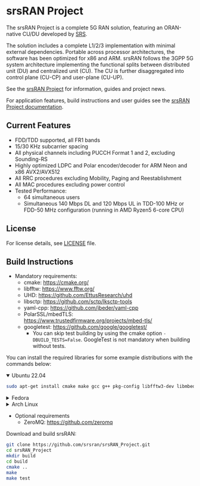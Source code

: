 srsRAN Project
==============

The srsRAN Project is a complete 5G RAN solution, featuring an ORAN-native CU/DU developed by [SRS](http://www.srs.io).

The solution includes a complete L1/2/3 implementation with minimal external dependencies. Portable across processor architectures, the software has been optimized for x86 and ARM. srsRAN follows the 3GPP 5G system architecture implementing the functional splits between distributed unit (DU) and centralized unit (CU). The CU is further disaggregated into control plane (CU-CP) and user-plane (CU-UP).

See the [srsRAN Project](https://www.srsran.com/) for information, guides and project news.

For application features, build instructions and user guides see the [srsRAN Project documentation](https://docs.srsran.com/projects/project).

Current Features
----------------

* FDD/TDD supported, all FR1 bands
* 15/30 KHz subcarrier spacing
* All physical channels including PUCCH Format 1 and 2, excluding Sounding-RS 
* Highly optimized LDPC and Polar encoder/decoder for ARM Neon and x86 AVX2/AVX512
* All RRC procedures excluding Mobility, Paging and Reestablishment
* All MAC procedures excluding power control
* Tested Performance:
  * 64 simultaneous users
  * Simultaneous 140 Mbps DL and 120 Mbps UL in TDD-100 MHz or FDD-50 MHz configuration (running in AMD Ryzen5 6-core CPU)

License
-------

For license details, see [LICENSE](LICENSE) file.

Build Instructions
------------------

* Mandatory requirements:
  * cmake:               <https://cmake.org/>
  * libfftw:             <https://www.fftw.org/>
  * UHD:                 <https://github.com/EttusResearch/uhd>
  * libsctp:             <https://github.com/sctp/lksctp-tools>
  * yaml-cpp:            <https://github.com/jbeder/yaml-cpp>
  * PolarSSL/mbedTLS:    <https://www.trustedfirmware.org/projects/mbed-tls/>
  * googletest:          <https://github.com/google/googletest/>
    * You can skip test building by using the cmake option `-DBUILD_TESTS=False`. GoogleTest is not mandatory when building without tests.

You can install the required libraries for some example distributions with the commands below:

<details open>
<summary>Ubuntu 22.04</summary>


```bash
sudo apt-get install cmake make gcc g++ pkg-config libfftw3-dev libmbedtls-dev libsctp-dev libyaml-cpp-dev libgtest-dev
```
</details>
<details>
<summary>Fedora</summary>


```bash
sudo yum install cmake make gcc gcc-c++ fftw-devel lksctp-tools-devel yaml-cpp-devel mbedtls-devel gtest-devel
```
</details>
<details>
<summary>Arch Linux</summary>


```bash
sudo pacman -S cmake make base-devel fftw mbedtls yaml-cpp lksctp-tools gtest
```
</details>

* Optional requirements
  * ZeroMQ:              <https://github.com/zeromq>

Download and build srsRAN:

```bash
git clone https://github.com/srsran/srsRAN_Project.git
cd srsRAN_Project
mkdir build
cd build
cmake ..
make
make test
```
